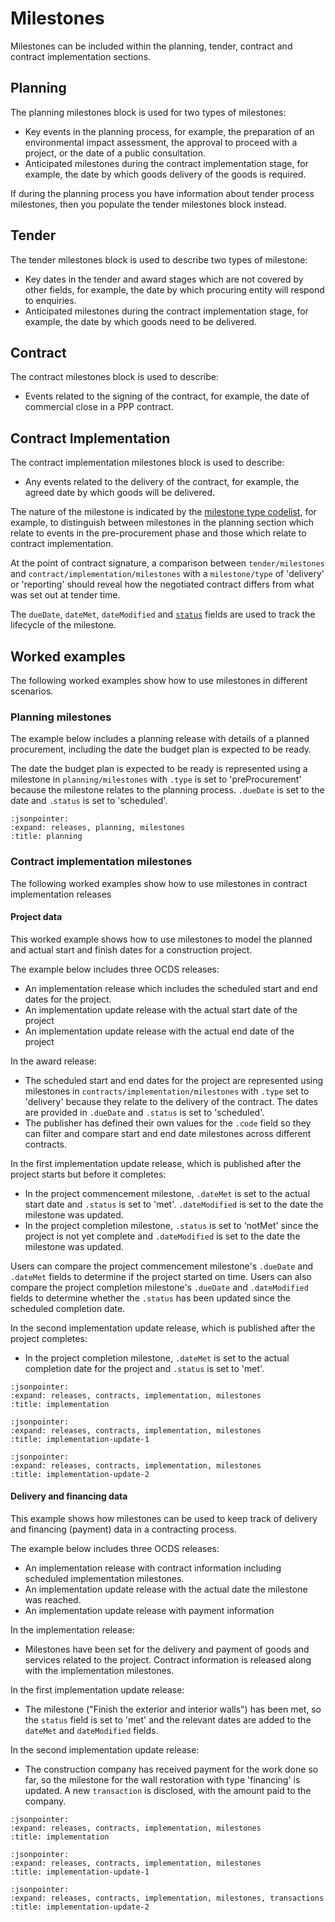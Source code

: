 # Milestones

Milestones can be included within the planning, tender, contract and contract implementation sections. 

## Planning

The planning milestones block is used for two types of milestones:
 * Key events in the planning process, for example, the preparation of an environmental impact assessment, the approval to proceed with a project, or the date of a public consultation. 
 * Anticipated milestones during the contract implementation stage, for example, the date by which goods delivery of the goods is required.

If during the planning process you have information about tender process milestones, then you
populate the tender milestones block instead.

## Tender

The tender milestones block is used to describe two types of milestone:
  * Key dates in the tender and award stages which are not covered by other fields, for example, the date by which procuring entity will respond to enquiries.
  * Anticipated milestones during the contract implementation stage, for example, the date by which goods need to be delivered.

## Contract

The contract milestones block is used to describe:
  * Events related to the signing of the contract, for example, the date of commercial close in a PPP contract.
 
## Contract Implementation

The contract implementation milestones block is used to describe:
  * Any events related to the delivery of the contract, for example, the agreed date by which goods will be delivered.

The nature of the milestone is indicated by the [milestone type codelist](../../schema/codelists.md#milestone-type), for example, to distinguish between milestones in the planning section which relate to events in the pre-procurement phase and those which relate to contract implementation.

At the point of contract signature, a comparison between `tender/milestones` and `contract/implementation/milestones` with a `milestone/type` of 'delivery' or 'reporting' should reveal how the negotiated contract differs from what was set out at tender time.

The `dueDate`, `dateMet`, `dateModified` and [`status`](../../schema/codelists.md#milestone-status) fields are used to track the lifecycle of the milestone.

## Worked examples

The following worked examples show how to use milestones in different scenarios.

### Planning milestones

The example below includes a planning release with details of a planned procurement, including the date the budget plan is expected to be ready.

The date the budget plan is expected to be ready is represented using a milestone in `planning/milestones` with `.type` is set to 'preProcurement' because the milestone relates to the planning process. `.dueDate` is set to the date and `.status` is set to 'scheduled'.

```{jsoninclude} ../../examples/milestones/planning-tender-milestones.json
:jsonpointer:
:expand: releases, planning, milestones
:title: planning
```

### Contract implementation milestones

The following worked examples show how to use milestones in contract implementation releases

#### Project data

This worked example shows how to use milestones to model the planned and actual start and finish dates for a construction project.

The example below includes three OCDS releases:

* An implementation release which includes the scheduled start and end dates for the project.
* An implementation update release with the actual start date of the project
* An implementation update release with the actual end date of the project

In the award release:

* The scheduled start and end dates for the project are represented using milestones in `contracts/implementation/milestones` with `.type` set to 'delivery' because they relate to the delivery of the contract. The dates are provided in `.dueDate` and `.status` is set to 'scheduled'.
* The publisher has defined their own values for the `.code` field so they can filter and compare start and end date milestones across different contracts.

In the first implementation update release, which is published after the project starts but before it completes:
* In the project commencement milestone, `.dateMet` is set to the actual start date and `.status` is set to 'met'. `.dateModified` is set to the date the milestone was updated.
* In the project completion milestone, `.status` is set to 'notMet' since the project is not yet complete and `.dateModified` is set to the date the milestone was updated.

Users can compare the project commencement milestone's `.dueDate` and `.dateMet` fields to determine if the project started on time. Users can also compare the project completion milestone's `.dueDate` and `.dateModified` fields to determine whether the `.status` has been updated since the scheduled completion date.

In the second implementation update release, which is published after the project completes:
* In the project completion milestone, `.dateMet` is set to the actual completion date for the project and `.status` is set to 'met'.

```{jsoninclude} ../../examples/milestones/implementation-milestones-1.json
:jsonpointer:
:expand: releases, contracts, implementation, milestones
:title: implementation
```

```{jsoninclude} ../../examples/milestones/implementation-milestones-2.json
:jsonpointer:
:expand: releases, contracts, implementation, milestones
:title: implementation-update-1
```

```{jsoninclude} ../../examples/milestones/implementation-milestones-3.json
:jsonpointer:
:expand: releases, contracts, implementation, milestones
:title: implementation-update-2
```

#### Delivery and financing data

This example shows how milestones can be used to keep track of delivery and financing (payment) data in a contracting process.

The example below includes three OCDS releases:

* An implementation release with contract information including scheduled implementation milestones.
* An implementation update release with the actual date the milestone was reached.
* An implementation update release with payment information

In the implementation release:

* Milestones have been set for the delivery and payment of goods and services related to the project. Contract information is released along with the implementation milestones.

In the first implementation update release:

* The milestone ("Finish the exterior and interior walls") has been met, so the `status` field is set to 'met' and the relevant dates are added to the `dateMet` and `dateModified` fields.

In the second implementation update release:

* The construction company has received payment for the work done so far, so the milestone for the wall restoration with type 'financing' is updated. A new `transaction` is disclosed, with the amount paid to the company.

```{jsoninclude} ../../examples/milestones/af-implementation-milestones-1.json
:jsonpointer:
:expand: releases, contracts, implementation, milestones
:title: implementation
```

```{jsoninclude} ../../examples/milestones/af-implementation-milestones-2.json
:jsonpointer:
:expand: releases, contracts, implementation, milestones
:title: implementation-update-1
```

```{jsoninclude} ../../examples/milestones/af-implementation-milestones-3.json
:jsonpointer:
:expand: releases, contracts, implementation, milestones, transactions
:title: implementation-update-2
```
